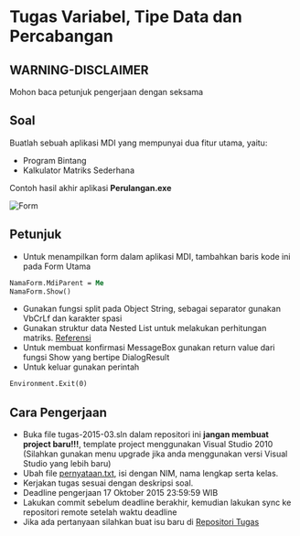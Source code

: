 # Tugas Variabel, Tipe Data dan Percabangan

## WARNING-DISCLAIMER
Mohon baca petunjuk pengerjaan dengan seksama

## Soal
Buatlah sebuah aplikasi MDI yang mempunyai dua fitur utama, yaitu:

- Program Bintang
- Kalkulator Matriks Sederhana

Contoh hasil akhir aplikasi **Perulangan.exe**

![Form](./perulangan.gif)

## Petunjuk
- Untuk menampilkan form dalam aplikasi MDI, tambahkan baris kode ini pada Form
Utama
```vb
NamaForm.MdiParent = Me
NamaForm.Show()
```
- Gunakan fungsi split pada Object String, sebagai separator gunakan VbCrLf dan
karakter spasi
- Gunakan struktur data Nested List untuk melakukan perhitungan matriks. [Referensi](https://msdn.microsoft.com/en-us/library/6sh2ey19.aspx)
- Untuk membuat konfirmasi MessageBox gunakan return value dari fungsi Show yang
bertipe DialogResult
- Untuk keluar gunakan perintah
```vb
Environment.Exit(0)
```

## Cara Pengerjaan
- Buka file tugas-2015-03.sln dalam repositori ini **jangan membuat project baru!!!**, template project menggunakan Visual
  Studio 2010 (Silahkan gunakan menu upgrade jika anda menggunakan versi Visual
  Studio yang lebih baru)
- Ubah file [pernyataan.txt](./pernyataan.txt), isi dengan NIM, nama lengkap serta kelas.
- Kerjakan tugas sesuai dengan deskripsi soal.
- Deadline pengerjaan 17 Oktober 2015 23:59:59 WIB
- Lakukan commit sebelum deadline berakhir, kemudian lakukan sync ke repositori
  remote setelah waktu deadline
- Jika ada pertanyaan silahkan buat isu baru di [Repositori Tugas](https://github.com/polinema-gui/tugas)
